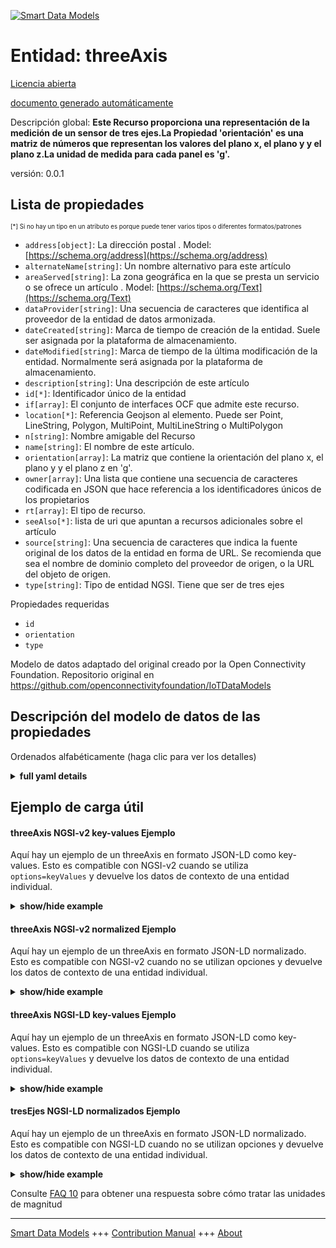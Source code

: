 <!-- 10-Header -->  
[![Smart Data Models](https://smartdatamodels.org/wp-content/uploads/2022/01/SmartDataModels_logo.png "Logo")](https://smartdatamodels.org)  
Entidad: threeAxis  
==================<!-- /10-Header -->  
<!-- 15-License -->  
[Licencia abierta](https://github.com/smart-data-models//dataModel.OCF/blob/master/threeAxis/LICENSE.md)  
[documento generado automáticamente](https://docs.google.com/presentation/d/e/2PACX-1vTs-Ng5dIAwkg91oTTUdt8ua7woBXhPnwavZ0FxgR8BsAI_Ek3C5q97Nd94HS8KhP-r_quD4H0fgyt3/pub?start=false&loop=false&delayms=3000#slide=id.gb715ace035_0_60)  
<!-- /15-License -->  
<!-- 20-Description -->  
Descripción global: **Este Recurso proporciona una representación de la medición de un sensor de tres ejes.La Propiedad 'orientación' es una matriz de números que representan los valores del plano x, el plano y y el plano z.La unidad de medida para cada panel es 'g'.**  
versión: 0.0.1  
<!-- /20-Description -->  
<!-- 30-PropertiesList -->  

## Lista de propiedades  

<sup><sub>[*] Si no hay un tipo en un atributo es porque puede tener varios tipos o diferentes formatos/patrones</sub></sup>  
- `address[object]`: La dirección postal  . Model: [https://schema.org/address](https://schema.org/address)- `alternateName[string]`: Un nombre alternativo para este artículo  - `areaServed[string]`: La zona geográfica en la que se presta un servicio o se ofrece un artículo  . Model: [https://schema.org/Text](https://schema.org/Text)- `dataProvider[string]`: Una secuencia de caracteres que identifica al proveedor de la entidad de datos armonizada.  - `dateCreated[string]`: Marca de tiempo de creación de la entidad. Suele ser asignada por la plataforma de almacenamiento.  - `dateModified[string]`: Marca de tiempo de la última modificación de la entidad. Normalmente será asignada por la plataforma de almacenamiento.  - `description[string]`: Una descripción de este artículo  - `id[*]`: Identificador único de la entidad  - `if[array]`: El conjunto de interfaces OCF que admite este recurso.  - `location[*]`: Referencia Geojson al elemento. Puede ser Point, LineString, Polygon, MultiPoint, MultiLineString o MultiPolygon  - `n[string]`: Nombre amigable del Recurso  - `name[string]`: El nombre de este artículo.  - `orientation[array]`: La matriz que contiene la orientación del plano x, el plano y y el plano z en 'g'.  - `owner[array]`: Una lista que contiene una secuencia de caracteres codificada en JSON que hace referencia a los identificadores únicos de los propietarios  - `rt[array]`: El tipo de recurso.  - `seeAlso[*]`: lista de uri que apuntan a recursos adicionales sobre el artículo  - `source[string]`: Una secuencia de caracteres que indica la fuente original de los datos de la entidad en forma de URL. Se recomienda que sea el nombre de dominio completo del proveedor de origen, o la URL del objeto de origen.  - `type[string]`: Tipo de entidad NGSI. Tiene que ser de tres ejes  <!-- /30-PropertiesList -->  
<!-- 35-RequiredProperties -->  
Propiedades requeridas  
- `id`  - `orientation`  - `type`  <!-- /35-RequiredProperties -->  
<!-- 40-RequiredProperties -->  
Modelo de datos adaptado del original creado por la Open Connectivity Foundation. Repositorio original en https://github.com/openconnectivityfoundation/IoTDataModels  
<!-- /40-RequiredProperties -->  
<!-- 50-DataModelHeader -->  
## Descripción del modelo de datos de las propiedades  
Ordenados alfabéticamente (haga clic para ver los detalles)  
<!-- /50-DataModelHeader -->  
<!-- 60-ModelYaml -->  
<details><summary><strong>full yaml details</strong></summary>    
```yaml  
threeAxis:    
  description: 'This Resource provides a representation of the measurement from a three-axis sensor.The Property ''orientation'' is an array of numbers representing x-plane, y-plane and z-plane values.The unit of measurement for each pane is ''g''.'    
  properties:    
    address:    
      description: 'The mailing address'    
      properties:    
        addressCountry:    
          description: 'Property. The country. For example, Spain. Model:''https://schema.org/addressCountry'''    
          type: string    
        addressLocality:    
          description: 'Property. The locality in which the street address is, and which is in the region. Model:''https://schema.org/addressLocality'''    
          type: string    
        addressRegion:    
          description: 'Property. The region in which the locality is, and which is in the country. Model:''https://schema.org/addressRegion'''    
          type: string    
        postOfficeBoxNumber:    
          description: 'Property. The post office box number for PO box addresses. For example, 03578. Model:''https://schema.org/postOfficeBoxNumber'''    
          type: string    
        postalCode:    
          description: 'Property. The postal code. For example, 24004. Model:''https://schema.org/https://schema.org/postalCode'''    
          type: string    
        streetAddress:    
          description: 'Property. The street address. Model:''https://schema.org/streetAddress'''    
          type: string    
      type: object    
      x-ngsi:    
        model: https://schema.org/address    
        type: Property    
    alternateName:    
      description: 'An alternative name for this item'    
      type: string    
      x-ngsi:    
        type: Property    
    areaServed:    
      description: 'The geographic area where a service or offered item is provided'    
      type: string    
      x-ngsi:    
        model: https://schema.org/Text    
        type: Property    
    dataProvider:    
      description: 'A sequence of characters identifying the provider of the harmonised data entity.'    
      type: string    
      x-ngsi:    
        type: Property    
    dateCreated:    
      description: 'Entity creation timestamp. This will usually be allocated by the storage platform.'    
      format: date-time    
      type: string    
      x-ngsi:    
        type: Property    
    dateModified:    
      description: 'Timestamp of the last modification of the entity. This will usually be allocated by the storage platform.'    
      format: date-time    
      type: string    
      x-ngsi:    
        type: Property    
    description:    
      description: 'A description of this item'    
      type: string    
      x-ngsi:    
        type: Property    
    id:    
      anyOf: &threeaxis_-_properties_-_owner_-_items_-_anyof    
        - description: 'Property. Identifier format of any NGSI entity'    
          maxLength: 256    
          minLength: 1    
          pattern: ^[\w\-\.\{\}\$\+\*\[\]`|~^@!,:\\]+$    
          type: string    
        - description: 'Property. Identifier format of any NGSI entity'    
          format: uri    
          type: string    
      description: 'Unique identifier of the entity'    
      x-ngsi:    
        type: Property    
    if:    
      description: 'The OCF Interface set supported by this Resource.'    
      items:    
        enum:    
          - oic.if.s    
          - oic.if.baseline    
        type: string    
      minItems: 2    
      readOnly: true    
      type: array    
      uniqueItems: true    
      x-ngsi:    
        type: Property    
    location:    
      description: 'Geojson reference to the item. It can be Point, LineString, Polygon, MultiPoint, MultiLineString or MultiPolygon'    
      oneOf:    
        - description: 'Geoproperty. Geojson reference to the item. Point'    
          properties:    
            bbox:    
              items:    
                type: number    
              minItems: 4    
              type: array    
            coordinates:    
              items:    
                type: number    
              minItems: 2    
              type: array    
            type:    
              enum:    
                - Point    
              type: string    
          required:    
            - type    
            - coordinates    
          title: 'GeoJSON Point'    
          type: object    
        - description: 'Geoproperty. Geojson reference to the item. LineString'    
          properties:    
            bbox:    
              items:    
                type: number    
              minItems: 4    
              type: array    
            coordinates:    
              items:    
                items:    
                  type: number    
                minItems: 2    
                type: array    
              minItems: 2    
              type: array    
            type:    
              enum:    
                - LineString    
              type: string    
          required:    
            - type    
            - coordinates    
          title: 'GeoJSON LineString'    
          type: object    
        - description: 'Geoproperty. Geojson reference to the item. Polygon'    
          properties:    
            bbox:    
              items:    
                type: number    
              minItems: 4    
              type: array    
            coordinates:    
              items:    
                items:    
                  items:    
                    type: number    
                  minItems: 2    
                  type: array    
                minItems: 4    
                type: array    
              type: array    
            type:    
              enum:    
                - Polygon    
              type: string    
          required:    
            - type    
            - coordinates    
          title: 'GeoJSON Polygon'    
          type: object    
        - description: 'Geoproperty. Geojson reference to the item. MultiPoint'    
          properties:    
            bbox:    
              items:    
                type: number    
              minItems: 4    
              type: array    
            coordinates:    
              items:    
                items:    
                  type: number    
                minItems: 2    
                type: array    
              type: array    
            type:    
              enum:    
                - MultiPoint    
              type: string    
          required:    
            - type    
            - coordinates    
          title: 'GeoJSON MultiPoint'    
          type: object    
        - description: 'Geoproperty. Geojson reference to the item. MultiLineString'    
          properties:    
            bbox:    
              items:    
                type: number    
              minItems: 4    
              type: array    
            coordinates:    
              items:    
                items:    
                  items:    
                    type: number    
                  minItems: 2    
                  type: array    
                minItems: 2    
                type: array    
              type: array    
            type:    
              enum:    
                - MultiLineString    
              type: string    
          required:    
            - type    
            - coordinates    
          title: 'GeoJSON MultiLineString'    
          type: object    
        - description: 'Geoproperty. Geojson reference to the item. MultiLineString'    
          properties:    
            bbox:    
              items:    
                type: number    
              minItems: 4    
              type: array    
            coordinates:    
              items:    
                items:    
                  items:    
                    items:    
                      type: number    
                    minItems: 2    
                    type: array    
                  minItems: 4    
                  type: array    
                type: array    
              type: array    
            type:    
              enum:    
                - MultiPolygon    
              type: string    
          required:    
            - type    
            - coordinates    
          title: 'GeoJSON MultiPolygon'    
          type: object    
      x-ngsi:    
        type: Geoproperty    
    n:    
      description: 'Friendly name of the Resource'    
      maxLength: 64    
      readOnly: true    
      type: string    
      x-ngsi:    
        type: Property    
    name:    
      description: 'The name of this item.'    
      type: string    
      x-ngsi:    
        type: Property    
    orientation:    
      description: 'The array containing x-plane, y-plane and z-plane orientation in ''g''.'    
      items:    
        type: number    
      maxItems: 3    
      minItems: 3    
      readOnly: true    
      type: array    
      x-ngsi:    
        type: Property    
    owner:    
      description: 'A List containing a JSON encoded sequence of characters referencing the unique Ids of the owner(s)'    
      items:    
        anyOf: *threeaxis_-_properties_-_owner_-_items_-_anyof    
        description: 'Property. Unique identifier of the entity'    
      type: array    
      x-ngsi:    
        type: Property    
    rt:    
      description: 'The Resource Type.'    
      items:    
        enum:    
          - oic.r.sensor.threeaxis    
        maxLength: 64    
        type: string    
      minItems: 1    
      readOnly: true    
      type: array    
      uniqueItems: true    
      x-ngsi:    
        type: Property    
    seeAlso:    
      description: 'list of uri pointing to additional resources about the item'    
      oneOf:    
        - items:    
            format: uri    
            type: string    
          minItems: 1    
          type: array    
        - format: uri    
          type: string    
      x-ngsi:    
        type: Property    
    source:    
      description: 'A sequence of characters giving the original source of the entity data as a URL. Recommended to be the fully qualified domain name of the source provider, or the URL to the source object.'    
      type: string    
      x-ngsi:    
        type: Property    
    type:    
      description: 'NGSI entity type. It has to be threeAxis'    
      enum:    
        - threeAxis    
      type: string    
      x-ngsi:    
        type: Property    
  required:    
    - orientation    
    - id    
    - type    
  type: object    
  x-derived-from: https://raw.githubusercontent.com/openconnectivityfoundation/IoTDataModels/master/ThreeAxisResURI.swagger.json    
  x-disclaimer: 'Redistribution and use in source and binary forms, with or without modification, are permitted  provided that the license conditions are met. Copyleft (c) 2021 Contributors to Smart Data Models Program'    
  x-license-url: https://github.com/smart-data-models/dataModel.OCF/blob/master/threeAxis/LICENSE.md    
  x-model-schema: https://smart-data-models.github.io/dataModel.OCF/threeAxis/schema.json    
  x-model-tags: OCF    
  x-version: 0.0.1    
```  
</details>    
<!-- /60-ModelYaml -->  
<!-- 70-MiddleNotes -->  
<!-- /70-MiddleNotes -->  
<!-- 80-Examples -->  
## Ejemplo de carga útil  
#### threeAxis NGSI-v2 key-values Ejemplo  
Aquí hay un ejemplo de un threeAxis en formato JSON-LD como key-values. Esto es compatible con NGSI-v2 cuando se utiliza `options=keyValues` y devuelve los datos de contexto de una entidad individual.  
<details><summary><strong>show/hide example</strong></summary>    
```json  
{  
  "id": "urn:ngsi-ld:threeAxis:id:RASO:06616206",  
  "dateCreated": "1979-04-23T14:45:08Z",  
  "dateModified": "1970-12-05T09:45:00Z",  
  "source": "Indeed begin week action. Blood before record democratic. Moment imagine evidence which front. Simply office because have number for.",  
  "name": "Media vote fund glass likely hour. Eye peace everyone live half teacher. Dark man marriage raise most. Process bag so specific growth.",  
  "alternateName": "Century every task miss none those statement. Career station now use listen alone language.",  
  "description": "Mr property both ago nature blood subject teach. Amount read position stay. Hot point group office.",  
  "dataProvider": "Compare war data identify movie talk fine. Trip move sit identify already education information. Add level financial view huge lay.",  
  "owner": [  
    "urn:ngsi-ld:threeAxis:items:OAYB:94248007",  
    "urn:ngsi-ld:threeAxis:items:EBDC:08126235"  
  ],  
  "seeAlso": [  
    "urn:ngsi-ld:threeAxis:items:CJOO:72940193",  
    "urn:ngsi-ld:threeAxis:items:DCWZ:29485898"  
  ],  
  "location": {  
    "type": "Point",  
    "coordinates": [  
      -49.994884,  
      141.567463  
    ]  
  },  
  "address": {  
    "streetAddress": "Property anyone point choose poor family one. Here those choose.",  
    "addressLocality": "Strategy year town determine value thank. Ago girl middle soldier class.",  
    "addressRegion": "Rather company large quite continue. Probably where whether space address.",  
    "addressCountry": "Help once pass however outside accept to deep. Middle other argue author world. Before billion in argue guy. Quickly understand year face let piece sound there.",  
    "postalCode": "Treat value within charge artist run management. Heart share environment put as.",  
    "postOfficeBoxNumber": "Follow foot the hold five season add. Process be my your enjoy degree. Me figure who."  
  },  
  "areaServed": "Off animal argue. Discover follow store cup operation win movement property.",  
  "rt": [  
    "oic.r.sensor.threeaxis",  
    "oic.r.sensor.threeaxis"  
  ],  
  "orientation": [  
    477.9,  
    239.9  
  ],  
  "n": "Democratic inside three contain short find never. Sense they off project.",  
  "if": [  
    "oic.if.baseline",  
    "oic.if.s"  
  ],  
  "type": "threeAxis"  
}  
```  
</details>  
#### threeAxis NGSI-v2 normalized Ejemplo  
Aquí hay un ejemplo de un threeAxis en formato JSON-LD normalizado. Esto es compatible con NGSI-v2 cuando no se utilizan opciones y devuelve los datos de contexto de una entidad individual.  
<details><summary><strong>show/hide example</strong></summary>    
```json  
{  
  "id": {  
    "type": "string",  
    "value": "urn:ngsi-ld:threeAxis:id:RASO:06616206"  
  },  
  "dateCreated": {  
    "format": "date-time",  
    "type": "string",  
    "value": "1979-04-23T14:45:08Z"  
  },  
  "dateModified": {  
    "format": "date-time",  
    "type": "string",  
    "value": "1970-12-05T09:45:00Z"  
  },  
  "source": {  
    "type": "string",  
    "value": "Indeed begin week action. Blood before record democratic. Moment imagine evidence which front. Simply office because have number for."  
  },  
  "name": {  
    "type": "string",  
    "value": "Media vote fund glass likely hour. Eye peace everyone live half teacher. Dark man marriage raise most. Process bag so specific growth."  
  },  
  "alternateName": {  
    "type": "string",  
    "value": "Century every task miss none those statement. Career station now use listen alone language."  
  },  
  "description": {  
    "type": "string",  
    "value": "Mr property both ago nature blood subject teach. Amount read position stay. Hot point group office."  
  },  
  "dataProvider": {  
    "type": "string",  
    "value": "Compare war data identify movie talk fine. Trip move sit identify already education information. Add level financial view huge lay."  
  },  
  "owner": {  
    "type": "array",  
    "value": [  
      "urn:ngsi-ld:threeAxis:items:OAYB:94248007",  
      "urn:ngsi-ld:threeAxis:items:EBDC:08126235"  
    ]  
  },  
  "seeAlso": {  
    "type": "array",  
    "value": [  
      "urn:ngsi-ld:threeAxis:items:CJOO:72940193",  
      "urn:ngsi-ld:threeAxis:items:DCWZ:29485898"  
    ]  
  },  
  "location": {  
    "type": "object",  
    "value": {  
      "type": "Point",  
      "coordinates": [  
        -49.994884,  
        141.567463  
      ]  
    }  
  },  
  "address": {  
    "type": "object",  
    "value": {  
      "streetAddress": "Property anyone point choose poor family one. Here those choose.",  
      "addressLocality": "Strategy year town determine value thank. Ago girl middle soldier class.",  
      "addressRegion": "Rather company large quite continue. Probably where whether space address.",  
      "addressCountry": "Help once pass however outside accept to deep. Middle other argue author world. Before billion in argue guy. Quickly understand year face let piece sound there.",  
      "postalCode": "Treat value within charge artist run management. Heart share environment put as.",  
      "postOfficeBoxNumber": "Follow foot the hold five season add. Process be my your enjoy degree. Me figure who."  
    }  
  },  
  "areaServed": {  
    "type": "string",  
    "value": "Off animal argue. Discover follow store cup operation win movement property."  
  },  
  "rt": {  
    "type": "array",  
    "value": [  
      "oic.r.sensor.threeaxis",  
      "oic.r.sensor.threeaxis"  
    ]  
  },  
  "orientation": {  
    "type": "array",  
    "value": [  
      477.9,  
      239.9  
    ]  
  },  
  "n": {  
    "type": "string",  
    "value": "Democratic inside three contain short find never. Sense they off project."  
  },  
  "if": {  
    "type": "array",  
    "value": [  
      "oic.if.baseline",  
      "oic.if.s"  
    ]  
  },  
  "type": {  
    "type": "string",  
    "value": "threeAxis"  
  }  
}  
```  
</details>  
#### threeAxis NGSI-LD key-values Ejemplo  
Aquí hay un ejemplo de un threeAxis en formato JSON-LD como key-values. Esto es compatible con NGSI-LD cuando se utiliza `options=keyValues` y devuelve los datos de contexto de una entidad individual.  
<details><summary><strong>show/hide example</strong></summary>    
```json  
{  
    "id": "urn:ngsi-ld:threeAxis:id:RASO:06616206",  
    "dateCreated": "1979-04-23T14:45:08Z",  
    "dateModified": "1970-12-05T09:45:00Z",  
    "source": "Indeed begin week action. Blood before record democratic. Moment imagine evidence which front. Simply office because have number for.",  
    "name": "Media vote fund glass likely hour. Eye peace everyone live half teacher. Dark man marriage raise most. Process bag so specific growth.",  
    "alternateName": "Century every task miss none those statement. Career station now use listen alone language.",  
    "description": "Mr property both ago nature blood subject teach. Amount read position stay. Hot point group office.",  
    "dataProvider": "Compare war data identify movie talk fine. Trip move sit identify already education information. Add level financial view huge lay.",  
    "owner": [  
        "urn:ngsi-ld:threeAxis:items:OAYB:94248007",  
        "urn:ngsi-ld:threeAxis:items:EBDC:08126235"  
    ],  
    "seeAlso": [  
        "urn:ngsi-ld:threeAxis:items:CJOO:72940193",  
        "urn:ngsi-ld:threeAxis:items:DCWZ:29485898"  
    ],  
    "location": {  
        "type": "Point",  
        "coordinates": [  
            -49.994884,  
            141.567463  
        ]  
    },  
    "address": {  
        "streetAddress": "Property anyone point choose poor family one. Here those choose.",  
        "addressLocality": "Strategy year town determine value thank. Ago girl middle soldier class.",  
        "addressRegion": "Rather company large quite continue. Probably where whether space address.",  
        "addressCountry": "Help once pass however outside accept to deep. Middle other argue author world. Before billion in argue guy. Quickly understand year face let piece sound there.",  
        "postalCode": "Treat value within charge artist run management. Heart share environment put as.",  
        "postOfficeBoxNumber": "Follow foot the hold five season add. Process be my your enjoy degree. Me figure who."  
    },  
    "areaServed": "Off animal argue. Discover follow store cup operation win movement property.",  
    "rt": [  
        "oic.r.sensor.threeaxis",  
        "oic.r.sensor.threeaxis"  
    ],  
    "orientation": [  
        477.9,  
        239.9  
    ],  
    "n": "Democratic inside three contain short find never. Sense they off project.",  
    "if": [  
        "oic.if.baseline",  
        "oic.if.s"  
    ],  
    "type": "threeAxis",  
    "@context": [  
        "https://smartdatamodels.org/context.jsonld",  
        "https://raw.githubusercontent.com/smart-data-models/dataModel.OCF/master/context.jsonld"  
    ]  
}  
```  
</details>  
#### tresEjes NGSI-LD normalizados Ejemplo  
Aquí hay un ejemplo de un threeAxis en formato JSON-LD normalizado. Esto es compatible con NGSI-LD cuando no se utilizan opciones y devuelve los datos de contexto de una entidad individual.  
<details><summary><strong>show/hide example</strong></summary>    
```json  
{  
    "id": "urn:ngsi-ld:threeAxis:id:HWJT:19776306",  
    "dateCreated": {  
        "type": "Property",  
        "value": {  
            "@type": "DateTime",  
            "@value": "2019-08-17T14:34:59Z"  
        }  
    },  
    "dateModified": {  
        "type": "Property",  
        "value": {  
            "@type": "DateTime",  
            "@value": "1973-09-02T07:45:08Z"  
        }  
    },  
    "source": {  
        "type": "Property",  
        "value": "Film president near election agent teacher. Learn organization green play moment ball role."  
    },  
    "name": {  
        "type": "Property",  
        "value": "Born fight agreement then computer top describe page. Task loss compare financial attack."  
    },  
    "alternateName": {  
        "type": "Property",  
        "value": "Computer building service so life actually effort. Entire bed interest data. Teach world operation Congress general major."  
    },  
    "description": {  
        "type": "Property",  
        "value": "Including detail building Mr might. Think participant east section."  
    },  
    "dataProvider": {  
        "type": "Property",  
        "value": "Response to anything investment beautiful possible network."  
    },  
    "owner": {  
        "type": "Property",  
        "value": [  
            "urn:ngsi-ld:threeAxis:items:RFJU:81627755",  
            "urn:ngsi-ld:threeAxis:items:RTKZ:08401097"  
        ]  
    },  
    "seeAlso": {  
        "type": "Property",  
        "value": [  
            "urn:ngsi-ld:threeAxis:items:LHRP:82492240"  
        ]  
    },  
    "location": {  
        "type": "Property",  
        "value": {  
            "type": "Point",  
            "coordinates": [  
                47.491969,  
                151.603806  
            ]  
        }  
    },  
    "address": {  
        "type": "Property",  
        "value": {  
            "streetAddress": "Southern much knowledge edge. With smile vote card forward reach.",  
            "addressLocality": "Red seven believe hard rule arrive move place. Smile drop home future family debate. Political blue guess paper lose cup.",  
            "addressRegion": "Kid not test else age research. Reveal number would music. Then range less general.",  
            "addressCountry": "Need international consider soon month toward. Total person particularly author authority everybody Mr set.",  
            "postalCode": "Home live history tough. Least ever president buy spend look. Phone man race role develop friend with.",  
            "postOfficeBoxNumber": "Less message certain prevent age major. Far answer onto sometimes employee significant."  
        }  
    },  
    "areaServed": {  
        "type": "Property",  
        "value": "Rise financial technology option natural quickly. Sure offer memory."  
    },  
    "rt": {  
        "type": "Property",  
        "value": [  
            "oic.r.sensor.threeaxis"  
        ]  
    },  
    "orientation": {  
        "type": "Property",  
        "value": [  
            533.4,  
            302.7,  
            612.3  
        ]  
    },  
    "n": {  
        "type": "Property",  
        "value": "Change term dream officer memory. Institution here on financial develop popular relationship choice."  
    },  
    "if": {  
        "type": "Property",  
        "value": [  
            "oic.if.baseline",  
            "oic.if.baseline"  
        ]  
    },  
    "type": "threeAxis",  
    "@context": [  
        "https://smartdatamodels.org/context.jsonld",  
        "https://raw.githubusercontent.com/smart-data-models/dataModel.OCF/master/context.jsonld"  
    ]  
}  
```  
</details><!-- /80-Examples -->  
<!-- 90-FooterNotes -->  
<!-- /90-FooterNotes -->  
<!-- 95-Units -->  
Consulte [FAQ 10](https://smartdatamodels.org/index.php/faqs/) para obtener una respuesta sobre cómo tratar las unidades de magnitud  
<!-- /95-Units -->  
<!-- 97-LastFooter -->  
---  
[Smart Data Models](https://smartdatamodels.org) +++ [Contribution Manual](https://bit.ly/contribution_manual) +++ [About](https://bit.ly/Introduction_SDM)<!-- /97-LastFooter -->  
